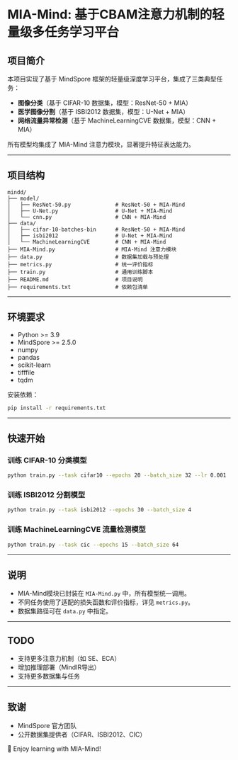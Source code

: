 # MIA-Mind: 基于CBAM注意力机制的轻量级多任务学习平台

## 项目简介
本项目实现了基于 MindSpore 框架的轻量级深度学习平台，集成了三类典型任务：
- **图像分类**（基于 CIFAR-10 数据集，模型：ResNet-50 + MIA）
- **医学图像分割**（基于 ISBI2012 数据集，模型：U-Net + MIA）
- **网络流量异常检测**（基于 MachineLearningCVE 数据集，模型：CNN + MIA）

所有模型均集成了 MIA-Mind 注意力模块，显著提升特征表达能力。

---

## 项目结构
```
mindd/
├── model/
│   ├── ResNet-50.py              # ResNet-50 + MIA-Mind
│   ├── U-Net.py                  # U-Net + MIA-Mind
│   └── cnn.py                    # CNN + MIA-Mind
├── data/
│   ├── cifar-10-batches-bin      # ResNet-50 + MIA-Mind
│   ├── isbi2012                  # U-Net + MIA-Mind
│   └── MachineLearningCVE        # CNN + MIA-Mind
├── MIA-Mind.py                   # MIA-Mind 注意力模块
├── data.py                       # 数据集加载与预处理
├── metrics.py                    # 统一评价指标
├── train.py                      # 通用训练脚本
├── README.md                     # 项目说明
├── requirements.txt              # 依赖包清单
```

---

## 环境要求
- Python >= 3.9
- MindSpore >= 2.5.0
- numpy
- pandas
- scikit-learn
- tifffile
- tqdm

安装依赖：
```bash
pip install -r requirements.txt
```

---

## 快速开始

### 训练 CIFAR-10 分类模型
```bash
python train.py --task cifar10 --epochs 20 --batch_size 32 --lr 0.001
```

### 训练 ISBI2012 分割模型
```bash
python train.py --task isbi2012 --epochs 30 --batch_size 4
```

### 训练 MachineLearningCVE 流量检测模型
```bash
python train.py --task cic --epochs 15 --batch_size 64
```

---

## 说明
- MIA-Mind模块已封装在 `MIA-Mind.py` 中，所有模型统一调用。
- 不同任务使用了适配的损失函数和评价指标，详见 `metrics.py`。
- 数据集路径可在 `data.py` 中指定。

---

## TODO
- 支持更多注意力机制（如 SE、ECA）
- 增加推理部署（MindIR导出）
- 支持更多数据集与任务

---

## 致谢
- MindSpore 官方团队
- 公开数据集提供者（CIFAR、ISBI2012、CIC）

🚀 Enjoy learning with MIA-Mind!
